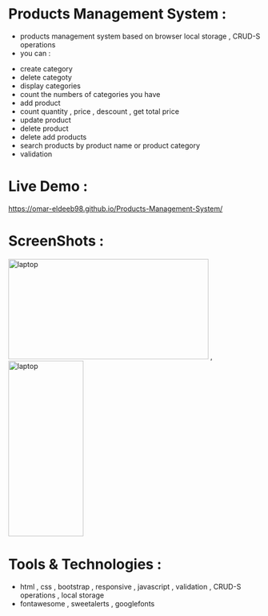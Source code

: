 # Products Management System :
* products management system based on browser local storage , CRUD-S operations
* you can :
- create category
- delete categoty
- display categories
- count the numbers of categories you have
- add product
- count quantity , price , descount , get total price
- update product
- delete product
- delete add products
- search products by product name or product category
- validation
 

# Live Demo :
https://omar-eldeeb98.github.io/Products-Management-System/

# ScreenShots :
<img src = "screenshots/laptop.gif" alt = "laptop" width = "400" height = "200"> ,<img src = "screenshots/mobile.gif" alt = "laptop" width = "150" height = "350">


# Tools & Technologies :
- html , css , bootstrap , responsive , javascript , validation ,  CRUD-S operations , local storage
- fontawesome , sweetalerts , googlefonts
